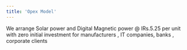 ```yaml
---
title: 'Opex Model'
---
```

We arrange Solar power and Digital Magnetic power @ IRs.5.25
per unit with zero initial investment for manufacturers , IT
companies, banks , corporate clients

